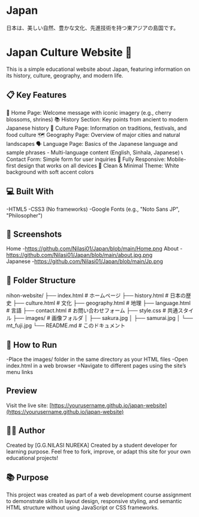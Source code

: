 # Japan
日本は、美しい自然、豊かな文化、先進技術を持つ東アジアの島国です。

# Japan Culture Website 🌸
This is a simple educational website about Japan, featuring information on its history, culture, geography, and modern life.

## 📋 Key Features
🏯 Home Page: Welcome message with iconic imagery (e.g., cherry blossoms, shrines)
📚 History Section: Key points from ancient to modern Japanese history
🎌 Culture Page: Information on traditions, festivals, and food culture
🗺️ Geography Page: Overview of major cities and natural landscapes
🗣️ Language Page: Basics of the Japanese language and sample phrases - Multi-language content (English, Sinhala, Japanese)
📞 Contact Form: Simple form for user inquiries
📱 Fully Responsive: Mobile-first design that works on all devices
🎨 Clean & Minimal Theme: White background with soft accent colors

## 💻 Built With
-HTML5
-CSS3 (No frameworks)
-Google Fonts (e.g., "Noto Sans JP", "Philosopher")

## 📸 Screenshots
Home  -https://github.com/Nilasi01/Japan/blob/main/Home.png
About -https://github.com/Nilasi01/Japan/blob/main/about.jpg.png   
Japanese -https://github.com/Nilasi01/Japan/blob/main/Jp.png

## 📂 Folder Structure
nihon-website/
├── index.html             # ホームページ
├── history.html           # 日本の歴史
├── culture.html           # 文化
├── geography.html         # 地理
├── language.html          # 言語
├── contact.html           # お問い合わせフォーム
├── style.css              # 共通スタイル
├── images/                # 画像フォルダ
│   ├── sakura.jpg
│   ├── samurai.jpg
│   └── mt_fuji.jpg
└── README.md              # このドキュメント

## 🚀 How to Run
-Place the images/ folder in the same directory as your HTML files
-Open index.html in a web browser
=Navigate to different pages using the site’s menu links


## Preview
Visit the live site: [https://yourusername.github.io/japan-website](https://yourusername.github.io/japan-website)

## 👩‍💻 Author
Created by [G.G.NILASI NUREKA]
Created by a student developer for learning purpose.
Feel free to fork, improve, or adapt this site for your own educational projects!

## 📚 Purpose
This project was created as part of a web development course assignment to demonstrate skills in layout design, responsive styling, and semantic HTML structure without using JavaScript or CSS frameworks.


